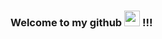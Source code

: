 ### Welcome to my github <img src="https://media.giphy.com/media/hvRJCLFzcasrR4ia7z/giphy.gif" width="25px"> !!!
